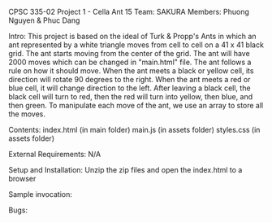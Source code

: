 CPSC 335-02
Project 1 - Cella Ant 15
Team: SAKURA
Members: Phuong Nguyen & Phuc Dang

Intro: This project is based on the ideal of Turk & Propp's Ants in which an ant represented by a white triangle moves from cell to cell on a 41 x 41 black grid. The ant starts moving from the 
center of the grid. The ant will have 2000 moves which can be changed in "main.html" file. The ant follows a rule on how it should move. 
When the ant meets a black or yellow cell, its direction will rotate 90 degrees to the right.
When the ant meets a red or blue cell, it will change direction to the left. 
After leaving a black cell, the black cell will turn to red, then the red will turn into yellow, then blue, and then green. 
To manipulate each move of the ant, we use an array to store all the moves.

Contents: 
index.html	(in main folder)
main.js	(in assets folder)
styles.css	(in assets folder)

External Requirements: N/A

Setup and Installation: Unzip the zip files and open the index.html to a browser

Sample invocation: 

Bugs: 